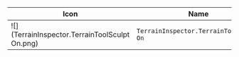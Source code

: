 | Icon | Name | File ID |
| ---  | ---  | ---     |
| ![](TerrainInspector.TerrainToolSculpt On.png) | `TerrainInspector.TerrainToolSculpt On` | `-4241833168835969722` |
